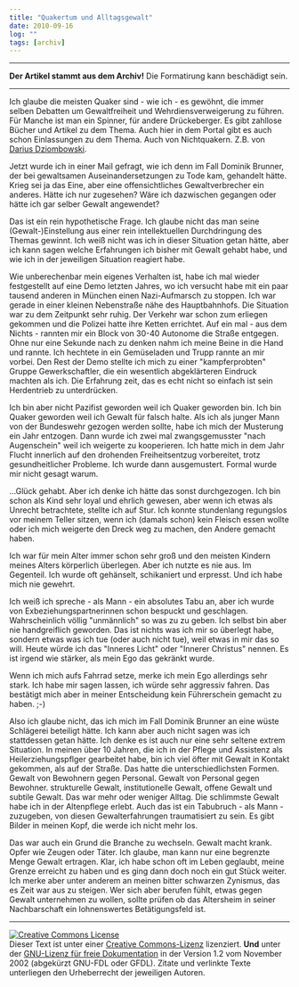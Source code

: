 ```yaml
---
title: "Quakertum und Alltagsgewalt"
date: 2010-09-16
log: ""
tags: [archiv]
---
```

<hr><b>Der Artikel stammt aus dem Archiv!</b> Die Formatirung kann beschädigt sein.<hr>
<p>Ich glaube die meisten Quaker sind - wie ich - es gewöhnt, die immer selben Debatten um Gewaltfreiheit und Wehrdiensverweigerung zu führen. Für Manche ist man ein Spinner, für andere Drückeberger. Es gibt zahllose Bücher und Artikel zu dem Thema. Auch hier in dem Portal gibt es auch schon Einlassungen zu dem Thema. Auch von Nichtquakern. Z.B. von <a href="http://www.the-independent-friend.de/?q=node/344">Darius Dziombowski</a>.</p> 

<p>Jetzt wurde ich in einer Mail gefragt, wie ich denn im Fall Dominik Brunner, der bei gewaltsamen Auseinandersetzungen zu Tode kam, gehandelt hätte. Krieg sei ja das Eine, aber eine offensichtliches Gewaltverbrecher ein anderes. Hätte ich nur zugesehen? Wäre ich dazwischen gegangen oder hätte ich gar selber Gewalt angewendet?</p>
<!--break-->
<p>Das ist ein rein hypothetische Frage. Ich glaube nicht das man seine (Gewalt-)Einstellung aus einer rein intellektuellen Durchdringung des Themas gewinnt. Ich weiß nicht was ich in dieser Situation getan hätte, aber ich kann sagen welche Erfahrungen ich bisher mit Gewalt gehabt habe, und wie ich in der jeweiligen Situation reagiert habe. </p>

<p>Wie unberechenbar mein eigenes Verhalten ist, habe ich mal wieder festgestellt auf eine Demo letzten Jahres, wo ich versucht habe mit ein paar tausend anderen in München einen Nazi-Aufmarsch zu stoppen. Ich war gerade in einer kleinen Nebenstraße nähe des Hauptbahnhofs. Die Situation war zu dem Zeitpunkt sehr ruhig. Der Verkehr war schon zum erliegen gekommen und die Polizei hatte ihre Ketten errichtet. Auf ein mal - aus dem Nichts - rannten mir ein Block von 30-40 Autonome die Straße entgegen. Ohne nur eine Sekunde nach zu denken nahm ich meine Beine in die Hand und rannte. Ich hechtete in ein Gemüseladen und Trupp rannte an mir vorbei. Den Rest der Demo stellte ich mich zu einer "kampferprobten" Gruppe Gewerkschaftler, die ein wesentlich abgeklärteren Eindruck machten als ich. Die Erfahrung zeit, das es echt nicht so einfach ist sein Herdentrieb zu unterdrücken. </p>

<p>Ich bin aber nicht Pazifist geworden weil ich Quaker geworden bin. Ich bin Quaker geworden weil ich Gewalt für falsch halte. Als ich als junger Mann von der Bundeswehr gezogen werden sollte, habe ich mich der Musterung ein Jahr entzogen. Dann wurde ich zwei mal zwangsgemusster "nach Augenschein" weil ich weigerte zu kooperieren. Ich hatte mich in dem Jahr Flucht innerlich auf den drohenden Freiheitsentzug vorbereitet, trotz gesundheitlicher Probleme. Ich wurde dann ausgemustert. Formal wurde mir nicht gesagt warum. </p>

<p>...Glück gehabt. Aber ich denke ich hätte das sonst durchgezogen. Ich bin schon als Kind sehr loyal und ehrlich gewesen, aber wenn ich etwas als Unrecht betrachtete, stellte ich auf Stur. Ich konnte stundenlang regungslos vor meinem Teller sitzen, wenn ich (damals schon) kein Fleisch essen wollte oder ich mich weigerte den Dreck weg zu machen, den Andere gemacht haben.</p>

<p>Ich war für mein Alter immer schon sehr groß und den meisten Kindern meines Alters körperlich überlegen. Aber ich nutzte es nie aus. Im Gegenteil. Ich wurde oft gehänselt, schikaniert und erpresst. Und ich habe mich nie gewehrt. </p>

<p>Ich weiß ich spreche - als Mann - ein absolutes Tabu an, aber ich wurde von Exbeziehungspartnerinnen schon bespuckt und geschlagen. Wahrscheinlich völlig "unmännlich" so was zu zu geben. Ich selbst bin aber nie handgreiflich geworden. Das ist nichts was ich mir so überlegt habe, sondern etwas was ich tue (oder auch nicht tue), weil etwas in mir das so will. Heute würde ich das "Inneres Licht" oder "Innerer Christus" nennen. Es ist irgend wie stärker, als mein Ego das gekränkt wurde.</p>

<p>Wenn ich mich aufs Fahrrad setze, merke ich mein Ego allerdings sehr stark. Ich habe mir sagen lassen, ich würde sehr aggressiv fahren. Das bestätigt mich aber in meiner Entscheidung kein Führerschein gemacht zu haben. ;-)</p>

<p>Also ich glaube nicht, das ich mich im Fall Dominik Brunner an eine wüste Schlägerei beteiligt hätte. Ich kann aber auch nicht sagen was ich stattdessen getan hätte. Ich denke es ist auch nur eine sehr seltene extrem Situation. In meinen über 10 Jahren, die ich in der Pflege und Assistenz als Heilerziehungspflger gearbeitet habe, bin ich viel öfter mit Gewalt in Kontakt gekommen, als auf der Straße. Das hatte die unterschiedlichsten Formen. Gewalt von Bewohnern gegen Personal. Gewalt von Personal gegen Bewohner. strukturelle Gewalt, institutionelle Gewalt, offene Gewalt und subtile Gewalt. Das war mehr oder weniger Alltag. Die schlimmste Gewalt habe ich in der Altenpflege erlebt. Auch das ist ein Tabubruch - als Mann - zuzugeben, von diesen Gewalterfahrungen traumatisiert zu sein. Es gibt Bilder in meinen Kopf, die werde ich nicht mehr los. </p>

<p>Das war auch ein Grund die Branche zu wechseln. Gewalt macht krank. Opfer wie Zeugen oder Täter. Ich glaube, man kann nur eine begrenzte Menge Gewalt ertragen. Klar, ich habe schon oft im Leben geglaubt, meine Grenze erreicht zu haben und es ging dann doch noch ein gut Stück weiter. Ich merke aber unter anderem an meinen bitter schwarzen Zynismus, das es Zeit war aus zu steigen. Wer sich aber berufen fühlt, etwas gegen Gewalt unternehmen zu wollen, sollte prüfen ob das Altersheim in seiner Nachbarschaft ein lohnenswertes Betätigungsfeld ist.</p>



<hr />
<p><a rel="license" href="http://creativecommons.org/licenses/by-sa/3.0/de/"><img alt="Creative Commons License" style="border-width: 0pt;" src="http://i.creativecommons.org/l/by-sa/3.0/de/88x31.png" /></a><br />
Dieser <span xmlns:dc="http://purl.org/dc/elements/1.1/" href="http://purl.org/dc/dcmitype/Text" rel="dc:type">Text</span> ist unter einer <a rel="license" href="http://creativecommons.org/licenses/by-sa/3.0/de/">Creative Commons-Lizenz</a> lizenziert. <b>Und</b> unter der <a href="http://de.wikipedia.org/wiki/GFDL">GNU-Lizenz f&uuml;r freie Dokumentation</a> in der Version 1.2 vom November 2002 (abgek&uuml;rzt GNU-FDL oder GFDL). Zitate und verlinkte Texte unterliegen den Urheberrecht der jeweiligen Autoren.</p>
